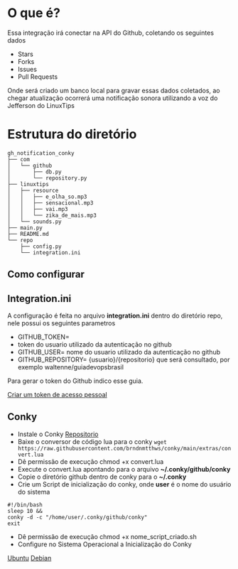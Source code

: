 # O que é?

Essa integração irá conectar na API do Github, coletando os seguintes dados

- Stars
- Forks
- Issues
- Pull Requests

Onde será criado um banco local para gravar essas dados coletados, ao chegar atualização ocorrerá uma notificação sonora utilizando a voz do Jefferson do LinuxTips

# Estrutura do diretório
```
gh_notification_conky
├── com
│   └── github
│       ├── db.py
│       └── repository.py
├── linuxtips
│   ├── resource
│   │   ├── e_olha_so.mp3
│   │   ├── sensacional.mp3
│   │   ├── vai.mp3
│   │   └── zika_de_mais.mp3
│   └── sounds.py
├── main.py
├── README.md
└── repo
    ├── config.py
    └── integration.ini
```

## Como configurar

## Integration.ini

A configuração é feita no arquivo **integration.ini** dentro do diretório repo, nele possui os seguintes parametros

- GITHUB_TOKEN=
- token do usuario utilizado da autenticação no github
- GITHUB_USER=
  nome do usuario utilizado da autenticação no github
- GITHUB_REPOSITORY=
  {usuario}/{repositorio} que será consultado, por exemplo waltenne/guiadevopsbrasil

Para gerar o token do Github indico esse guia.

[Criar um token de acesso pessoal](https://docs.github.com/pt/authentication/keeping-your-account-and-data-secure/creating-a-personal-access-token)

## Conky

- Instale o Conky [Repositorio](https://github.com/brndnmtthws/conky)
- Baixe o conversor de código lua para o conky
  ```wget https://raw.githubusercontent.com/brndnmtthws/conky/main/extras/convert.lua```
- Dê permissão de execução chmod +x convert.lua
- Execute o convert.lua apontando para o arquivo **~/.conky/github/conky**
- Copie o diretório github dentro de conky para o **~/.conky**
- Crie um Script de inicialização do conky, onde **user** é o nome do usuário do sistema

```
#!/bin/bash
sleep 10 &&
conky -d -c "/home/user/.conky/github/conky"
exit
```

- Dê permissão de execução chmod +x nome_script_criado.sh
- Configure no Sistema Operacional a Inicialização do Conky

[Ubuntu](https://ubunlog.com/pt/iniciar-scripts-al-inicio-ubuntu/#:~:text=Para%20isso%20vamos%20Sistema%E2%80%93%3E%20Prefer%C3%AAncias,Ubuntu%20ir%C3%A1%20carregar%20nossos%20scripts.)
[Debian](https://pt.stackoverflow.com/questions/249287/como-executar-comandos-do-shell-na-inicializa%C3%A7%C3%A3o-do-debian)
